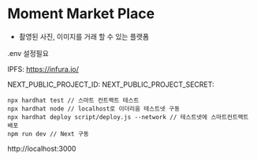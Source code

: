 # Moment Market Place

- 촬영된 사진, 이미지를 거래 할 수 있는 플랫폼

.env 설정필요

IPFS: https://infura.io/

NEXT_PUBLIC_PROJECT_ID:
NEXT_PUBLIC_PROJECT_SECRET:

```
npx hardhat test // 스마트 컨트랙트 테스트
npx hardhat node // localhost로 이더리움 테스트넷 구동
npx hardhat deploy script/deploy.js --network // 테스트넷에 스마트컨트랙트 배포
npm run dev // Next 구동
```

http://localhost:3000
